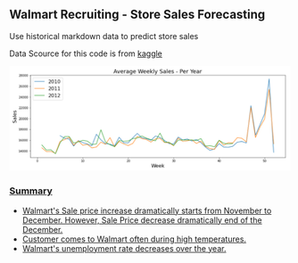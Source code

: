 ## Walmart Recruiting - Store Sales Forecasting
Use historical markdown data to predict store sales

Data Scource for this code is from <a href="https://www.kaggle.com/c/walmart-recruiting-store-sales-forecasting/data"> kaggle 

<img src="Average_weekly_sales.PNG">

### Summary
- Walmart's Sale price increase dramatically starts from November to December. However, Sale Price decrease dramatically end of the December. 
- Customer comes to Walmart often during high temperatures. 
- Walmart's unemployment rate decreases over the year.
